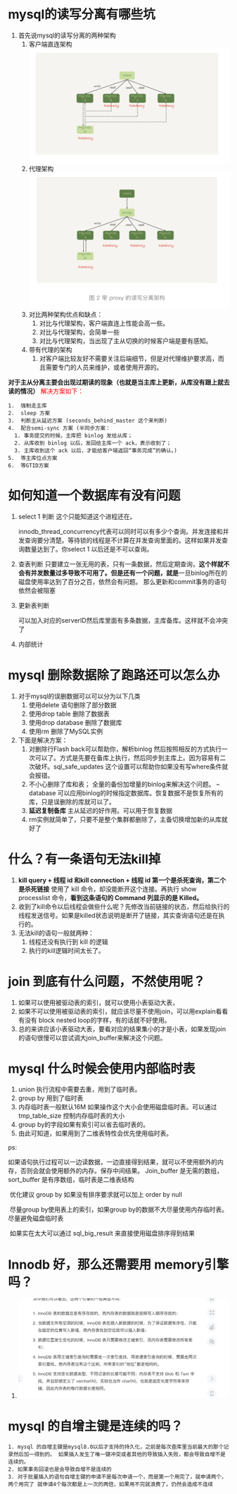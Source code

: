 # mysql的读写分离有哪些坑

1. 首先说mysql的读写分离的两种架构
   1. 客户端直连架构![image-20191120175055741](../images/image-20191120175055741.png)
   2. 代理架构![image-20191120175120169](../images/image-20191120175120169.png)
   3. 对比两种架构优点和缺点：
      1. 对比与代理架构，客户端直连上性能会高一些。
      2. 对比与代理架构，会简单一些
      3. 对比与代理架构，当出现了主从切换的时候客户端是要有感知。
   4. 带有代理的架构
      1. 对客户端比较友好不需要关注后端细节，但是对代理维护要求高，而且需要专门的人员来维护，或者使用开源的。

**对于主从分离主要会出现过期读的现象（也就是当主库上更新，从库没有跟上就去读的情况）** <font color='red'>解决方案如下：</font>

	1.  强制走主库
 	2.  sleep 方案
 	3.  判断主从延迟方案 (seconds_behind_master 这个来判断)
 	4.  配合semi-sync 方案 (半同步方案：
      1. 事务提交的时候，主库把 binlog 发给从库；
      2. 从库收到 binlog 以后，发回给主库一个 ack，表示收到了；
      3. 主库收到这个 ack 以后，才能给客户端返回“事务完成”的确认。)
 	5.  等主库位点方案
 	6.  等GTID方案



# 如何知道一个数据库有没有问题

1. select 1 判断 这个只能知道这个进程还在。

   innodb_thread_concurrency代表可以同时可以有多少个查询。并发连接和并发查询要分清楚。等待锁的线程是不计算在并发查询里面的。这样如果并发查询数量达到了。你select 1 以后还是不可以查询。

2. 查表判断 
   只要建立一张无用的表，只有一条数据，然后定期查询，**这个样就不会有并发数量过多导致不可用了。但是还有一个问题，就是**一旦binlog所在的磁盘使用率达到了百分之百，依然会有问题。 那么更新和commit事务的语句依然会被阻塞

3. 更新表判断

   可以加入对应的serverID然后库里面有多条数据，主库备库。这样就不会冲突了

4. 内部统计



# mysql 删除数据除了跑路还可以怎么办

1. 对于mysql的误删数据可以可以分为以下几类
   1. 使用delete 语句删除了部分数据
   2. 使用drop table 删除了数据表
   3. 使用drop database 删除了数据库
   4. 使用rm 删除了MySQL实例
2. 下面是解决方案：
   1. 对删除行Flash back可以帮助你，解析binlog 然后按照相反的方式执行一次可以了。方式是先要在备库上执行，然后同步到主库上。因为容易有二次破坏。sql_safe_updates 这个设置可以帮助你如果没有写where条件就会报错。
   2. 不小心删除了库和表； 全量的备份加增量的binlog来解决这个问题。 –database 可以应用binlog的时候指定数据库。恢复数据不是恢复所有的库，只是误删除的库就可以了。
   3. **延迟复制备库** 主从延迟的好作用。可以用于恢复数据
   4. rm实例就简单了，只要不是整个集群都删除了，主备切换增加新的从库就好了



# 什么？有一条语句无法kill掉

1. **kill query + 线程 id 和kill connection + 线程 id 第一个是杀死查询，第二个是杀死链接** 使用了 kill 命令，却没能断开这个连接。再执行 show processlist 命令，**看到这条语句的 Command 列显示的是 Killed。**
2. 收到了kill命令以后线程会做些什么呢？先修改当前链接的状态，然后给执行的线程发送信号。如果是killed状态说明是断开了链接，其实查询语句还是在执行的。 
3. 无法kill的语句一般就两种： 
   1. 线程还没有执行到 kill 的逻辑
   2. 执行的kill逻辑时间太长了。 



# join 到底有什么问题，不然使用呢？

1. 如果可以使用被驱动表的索引，就可以使用小表驱动大表，
2. 如果不可以使用被驱动表的索引，就应该尽量不使用join，可以用explain看看有没有 block nested loop的字样，有的话就不好使用。
3. 总的来讲应该小表驱动大表，要看对应的结果集小的才是小表，如果发现join的语句很慢可以尝试调大join_buffer来解决这个问题。



# mysql 什么时候会使用内部临时表

1. union 执行流程中需要去重，用到了临时表。
2. group by 用到了临时表
3. 内存临时表一般默认16M 如果操作这个大小会使用磁盘临时表。可以通过tmp_table_size 控制内存临时表的大小
4. group by的字段如果有索引可以省去临时表的。
5. 由此可知道，如果用到了二维表特性会优先使用临时表。

ps:

​	如果语句执行过程可以一边读数据，一边直接得到结果，就可以不使用额外的内存，否则会就会使用额外的内存。保存中间结果。 Join_buffer 是无需的数组，sort_buffer 是有序数组，临时表是二维表结构

​	优化建议 group by 如果没有排序要求就可以加上 order by null

​	尽量group by使用表上的索引，如果group by的数据不大尽量使用内存临时表。尽量避免磁盘临时表

​	如果实在太大可以通过 sql_big_result 来直接使用磁盘排序得到结果



# Innodb 好，那么还需要用 memory引擎吗？

1. ![image-20191121213647340](../images/image-20191121213647340.png)





# mysql 的自增主键是连续的吗？	

	1. mysql 的自增主键是mysql8.0以后才支持的持久化，之前是每次查库里当前最大的那个记录然后加一得到的。 如果插入发生了唯一键冲突或者其他的导致插入失败，都会导致自增不是连续的。
 	2. 如果事务回滚也是会导致自增不是连续的
 	3. 对于批量插入的语句自增主键的申请不是每次申请一个，而是第一个用完了，就申请两个，两个用完了 就申请4个每次都是上一次的两倍，如果用不完就浪费了。仍然会造成不连续



